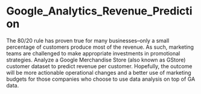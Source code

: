 # Google_Analytics_Revenue_Prediction
The 80/20 rule has proven true for many businesses–only a small percentage of customers produce most of the revenue. As such, marketing teams are challenged to make appropriate investments in promotional strategies. Analyze a Google Merchandise Store (also known as GStore) customer dataset to predict revenue per customer. Hopefully, the outcome will be more actionable operational changes and a better use of marketing budgets for those companies who choose to use data analysis on top of GA data.
